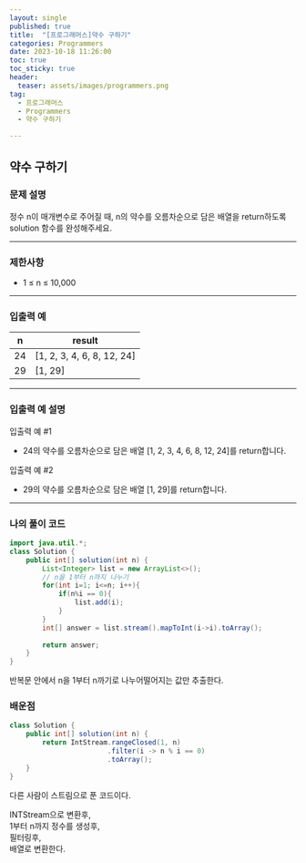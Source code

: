 ```yaml
---
layout: single
published: true
title:  "[프로그래머스]약수 구하기"
categories: Programmers
date: 2023-10-18 11:26:00
toc: true
toc_sticky: true
header:
  teaser: assets/images/programmers.png
tag:   
  - 프로그래머스
  - Programmers
  - 약수 구하기

---
```


## 약수 구하기


### 문제 설명

정수 n이 매개변수로 주어질 때, n의 약수를 오름차순으로 담은 배열을 return하도록 solution 함수를 완성해주세요.




----------------

### 제한사항

* 1 ≤ n ≤ 10,000


----------------

### 입출력 예



|n	|result|
|---|---|
|24	|[1, 2, 3, 4, 6, 8, 12, 24]|
|29	|[1, 29]|

----------------

### 입출력 예 설명

입출력 예 #1  

* 24의 약수를 오름차순으로 담은 배열 [1, 2, 3, 4, 6, 8, 12, 24]를 return합니다.
  

입출력 예 #2  

* 29의 약수를 오름차순으로 담은 배열 [1, 29]를 return합니다.
  

  

  

  

----------------

### 나의 풀이 코드

```java
import java.util.*;
class Solution {
    public int[] solution(int n) {
        List<Integer> list = new ArrayList<>(); 
        // n을 1부터 n까지 나누기
        for(int i=1; i<=n; i++){
            if(n%i == 0){
                list.add(i);
            }
        }
        int[] answer = list.stream().mapToInt(i->i).toArray();
        
        return answer;
    }
}
```

반복문 안에서 n을 1부터 n까기로 나누어떨어지는 값만 추출한다.



### 배운점


```java
class Solution {
    public int[] solution(int n) {
        return IntStream.rangeClosed(1, n)
                        .filter(i -> n % i == 0)
                        .toArray();
    }
}
```

다른 사람이 스트림으로 푼 코드이다.

INTStream으로 변환후,  
1부터 n까지 정수를 생성후,  
필터링후,  
배열로 변환한다.  


